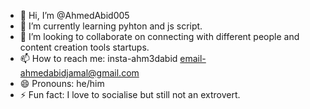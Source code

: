 - 👋 Hi, I’m @AhmedAbid005
- 🌱 I’m currently learning pyhton and js script.
- 💞️ I’m looking to collaborate on connecting with different people and content creation tools startups.
- 📫 How to reach me: insta-ahm3dabid email-ahmedabidjamal@gmail.com
- 😄 Pronouns: he/him
- ⚡ Fun fact: I love to socialise but still not an extrovert.

<!---
AhmedAbid005/AhmedAbid005 is a ✨ special ✨ repository because its `README.md` (this file) appears on your GitHub profile.
You can click the Preview link to take a look at your changes.
--->
